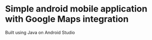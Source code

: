 # Simple android mobile application with Google Maps integration

Built using Java on Android Studio
